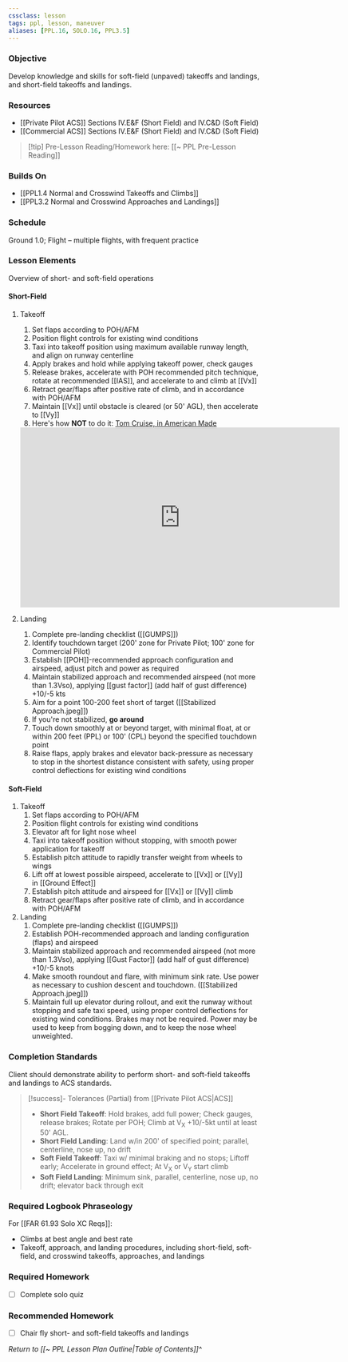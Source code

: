 ```yaml
---
cssclass: lesson
tags: ppl, lesson, maneuver
aliases: [PPL.16, SOLO.16, PPL3.5]
---
```

### Objective
Develop knowledge and skills for soft-field (unpaved) takeoffs and landings, and short-field takeoffs and landings.

### Resources
- [[Private Pilot ACS]] Sections IV.E&F (Short Field) and IV.C&D (Soft Field)
- [[Commercial ACS]] Sections IV.E&F (Short Field) and IV.C&D (Soft Field)

> [!tip] Pre-Lesson Reading/Homework here: [[~ PPL Pre-Lesson Reading]]

### Builds On
- [[PPL1.4 Normal and Crosswind Takeoffs and Climbs]]
- [[PPL3.2 Normal and Crosswind Approaches and Landings]]

### Schedule
Ground 1.0; Flight – multiple flights, with frequent practice

### Lesson Elements
Overview of short- and soft-field operations

#### Short-Field
1. Takeoff
	1. Set flaps according to POH/AFM
	2. Position flight controls for existing wind conditions
	3. Taxi into takeoff position using maximum available runway length, and align on runway centerline
	4. Apply brakes and hold while applying takeoff power, check gauges
	5. Release brakes, accelerate with POH recommended pitch technique, rotate at recommended [[IAS]], and accelerate to and climb at [[Vx]]
	6. Retract gear/flaps after positive rate of climb, and in accordance with POH/AFM
	7. Maintain [[Vx]] until obstacle is cleared (or 50' AGL), then accelerate to [[Vy]]
	8. Here's how **NOT** to do it: [Tom Cruise, in American Made](https://www.youtube.com/watch?v=xXz7UyPTytE)
	<iframe id="ytplayer" type="text/html" width="640" height="360" src="https://youtube.com/embed/xXz7UyPTytE"  frameborder="0"></iframe>


2. Landing
	1. Complete pre-landing checklist ([[GUMPS]])
	2. Identify touchdown target (200' zone for Private Pilot; 100' zone for Commercial Pilot)
	3. Establish [[POH]]-recommended approach configuration and airspeed, adjust pitch and power as required
	4. Maintain stabilized approach and recommended airspeed (not more than 1.3Vso), applying [[gust factor]] (add half of gust difference) +10/-5 kts
	5. Aim for a point 100-200 feet short of target ([[Stabilized Approach.jpeg]])
	6. If you're not stabilized, **go around**
	7. Touch down smoothly at or beyond target, with minimal float, at or within 200 feet (PPL) or 100' (CPL) beyond the specified touchdown point
	8. Raise flaps, apply brakes and elevator back-pressure as necessary to stop in the shortest distance consistent with safety, using proper control deflections for existing wind conditions

#### Soft-Field
1. Takeoff
	1. Set flaps according to POH/AFM
	2. Position flight controls for existing wind conditions
	3. Elevator aft for light nose wheel
	4. Taxi into takeoff position without stopping, with smooth power application for takeoff
	5. Establish pitch attitude to rapidly transfer weight from wheels to wings
	6. Lift off at lowest possible airspeed, accelerate to [[Vx]] or [[Vy]] in [[Ground Effect]]
	7. Establish pitch attitude and airspeed for [[Vx]] or [[Vy]] climb
	8. Retract gear/flaps after positive rate of climb, and in accordance with POH/AFM
2. Landing
	1. Complete pre-landing checklist ([[GUMPS]])
	2. Establish POH-recommended approach and landing configuration (flaps) and airspeed
	3. Maintain stabilized approach and recommended airspeed (not more than 1.3Vso), applying [[Gust Factor]] (add half of gust difference) +10/-5 knots
	4. Make smooth roundout and flare, with minimum sink rate. Use power as necessary to cushion descent and touchdown. ([[Stabilized Approach.jpeg]])
	5. Maintain full up elevator during rollout, and exit the runway without stopping and safe taxi speed, using proper control deflections for existing wind conditions.  Brakes may not be required. Power may be used to keep from bogging down, and to keep the nose wheel unweighted.

### Completion Standards
Client should demonstrate ability to perform short- and soft-field takeoffs and landings to ACS standards.

> [!success]- Tolerances (Partial) from [[Private Pilot ACS|ACS]]
> - **Short Field Takeoff**: Hold brakes, add full power; Check gauges, release brakes; Rotate per POH; Climb at V<sub>X</sub> +10/-5kt until at least 50' AGL.
> - **Short Field Landing**: Land w/in 200' of specified point; parallel, centerline, nose up, no drift
> - **Soft Field Takeoff**: Taxi w/ minimal braking and no stops; Liftoff early; Accelerate in ground effect; At V<sub>X</sub> or V<sub>Y</sub> start climb
> - **Soft Field Landing**: Minimum sink, parallel, centerline, nose up, no drift; elevator back through exit

### Required Logbook Phraseology
For [[FAR 61.93 Solo XC Reqs]]:
- Climbs at best angle and best rate
- Takeoff, approach, and landing procedures, including short-field, soft-field, and crosswind takeoffs, approaches, and landings

### Required Homework
- [ ] Complete solo quiz

### Recommended Homework 
- [ ] Chair fly short- and soft-field takeoffs and landings

*Return to [[~ PPL Lesson Plan Outline|Table of Contents]]^*